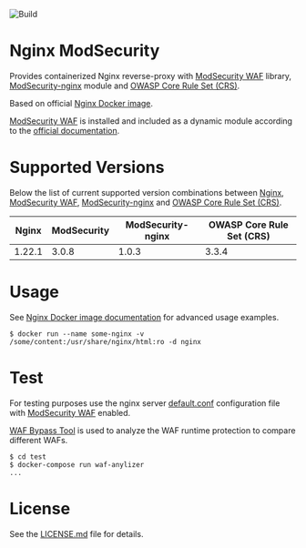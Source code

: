 ![Build](https://github.com/build-failure/nginx-modesecurity/actions/workflows/main.yml/badge.svg)

# Nginx ModSecurity

Provides containerized Nginx reverse-proxy with [ModSecurity WAF](https://github.com/SpiderLabs/ModSecurity-nginx) library,
[ModSecurity-nginx](https://github.com/SpiderLabs/ModSecurity-nginx) module and [OWASP Core Rule Set (CRS)](https://github.com/coreruleset/coreruleset).

Based on official [Nginx Docker image](https://hub.docker.com/_/nginx).

[ModSecurity WAF](https://github.com/SpiderLabs/ModSecurity-nginx) is installed and included as a dynamic module according to the [official documentation](https://github.com/SpiderLabs/ModSecurity/wiki/Compilation-recipes-for-v3.x).

# Supported Versions

Below the list of current supported version combinations between [Nginx](https://www.nginx.com/), [ModSecurity WAF](https://github.com/SpiderLabs/ModSecurity-nginx),
[ModSecurity-nginx](https://github.com/SpiderLabs/ModSecurity-nginx) and [OWASP Core Rule Set (CRS)](https://github.com/coreruleset/coreruleset).

| Nginx | ModSecurity | ModSecurity-nginx | OWASP Core Rule Set (CRS) |
|---|---|---|---|
| 1.22.1 | 3.0.8 | 1.0.3 | 3.3.4 |

# Usage

See [Nginx Docker image documentation](https://hub.docker.com/_/nginx) for advanced usage examples.

    $ docker run --name some-nginx -v /some/content:/usr/share/nginx/html:ro -d nginx

# Test
For testing purposes use the nginx server [default.conf](test/etc/nginx/conf.d/default.conf) configuration file with [ModSecurity WAF](https://github.com/SpiderLabs/ModSecurity-nginx) enabled.

[WAF Bypass Tool](https://github.com/nemesida-waf/waf-bypass) is used to analyze the WAF runtime protection to compare different WAFs.

    $ cd test
    $ docker-compose run waf-anylizer
    ...

# License

See the [LICENSE.md](LICENSE.md) file for details.

